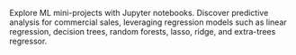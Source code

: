 Explore ML mini-projects with Jupyter notebooks. Discover predictive analysis for commercial sales, leveraging regression models such as linear regression, decision trees, random forests, lasso, ridge, and extra-trees regressor.
